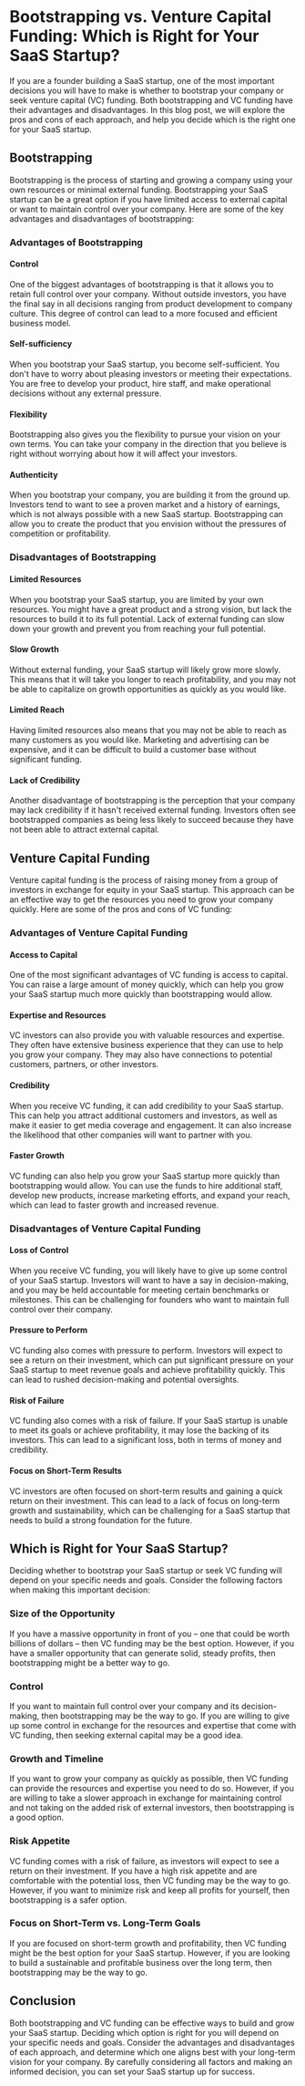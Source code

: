 # Bootstrapping vs. Venture Capital Funding: Which is Right for Your SaaS Startup?

If you are a founder building a SaaS startup, one of the most important decisions you will have to make is whether to bootstrap your company or seek venture capital (VC) funding. Both bootstrapping and VC funding have their advantages and disadvantages. In this blog post, we will explore the pros and cons of each approach, and help you decide which is the right one for your SaaS startup.

## Bootstrapping

Bootstrapping is the process of starting and growing a company using your own resources or minimal external funding. Bootstrapping your SaaS startup can be a great option if you have limited access to external capital or want to maintain control over your company. Here are some of the key advantages and disadvantages of bootstrapping:

### Advantages of Bootstrapping

#### Control

One of the biggest advantages of bootstrapping is that it allows you to retain full control over your company. Without outside investors, you have the final say in all decisions ranging from product development to company culture. This degree of control can lead to a more focused and efficient business model.

#### Self-sufficiency

When you bootstrap your SaaS startup, you become self-sufficient. You don't have to worry about pleasing investors or meeting their expectations. You are free to develop your product, hire staff, and make operational decisions without any external pressure.

#### Flexibility

Bootstrapping also gives you the flexibility to pursue your vision on your own terms. You can take your company in the direction that you believe is right without worrying about how it will affect your investors.

#### Authenticity

When you bootstrap your company, you are building it from the ground up. Investors tend to want to see a proven market and a history of earnings, which is not always possible with a new SaaS startup. Bootstrapping can allow you to create the product that you envision without the pressures of competition or profitability.

### Disadvantages of Bootstrapping

#### Limited Resources

When you bootstrap your SaaS startup, you are limited by your own resources. You might have a great product and a strong vision, but lack the resources to build it to its full potential. Lack of external funding can slow down your growth and prevent you from reaching your full potential.

#### Slow Growth

Without external funding, your SaaS startup will likely grow more slowly. This means that it will take you longer to reach profitability, and you may not be able to capitalize on growth opportunities as quickly as you would like.

#### Limited Reach

Having limited resources also means that you may not be able to reach as many customers as you would like. Marketing and advertising can be expensive, and it can be difficult to build a customer base without significant funding.

#### Lack of Credibility

Another disadvantage of bootstrapping is the perception that your company may lack credibility if it hasn't received external funding. Investors often see bootstrapped companies as being less likely to succeed because they have not been able to attract external capital.

## Venture Capital Funding

Venture capital funding is the process of raising money from a group of investors in exchange for equity in your SaaS startup. This approach can be an effective way to get the resources you need to grow your company quickly. Here are some of the pros and cons of VC funding:

### Advantages of Venture Capital Funding

#### Access to Capital

One of the most significant advantages of VC funding is access to capital. You can raise a large amount of money quickly, which can help you grow your SaaS startup much more quickly than bootstrapping would allow.

#### Expertise and Resources

VC investors can also provide you with valuable resources and expertise. They often have extensive business experience that they can use to help you grow your company. They may also have connections to potential customers, partners, or other investors.

#### Credibility

When you receive VC funding, it can add credibility to your SaaS startup. This can help you attract additional customers and investors, as well as make it easier to get media coverage and engagement. It can also increase the likelihood that other companies will want to partner with you.

#### Faster Growth

VC funding can also help you grow your SaaS startup more quickly than bootstrapping would allow. You can use the funds to hire additional staff, develop new products, increase marketing efforts, and expand your reach, which can lead to faster growth and increased revenue.

### Disadvantages of Venture Capital Funding

#### Loss of Control

When you receive VC funding, you will likely have to give up some control of your SaaS startup. Investors will want to have a say in decision-making, and you may be held accountable for meeting certain benchmarks or milestones. This can be challenging for founders who want to maintain full control over their company.

#### Pressure to Perform

VC funding also comes with pressure to perform. Investors will expect to see a return on their investment, which can put significant pressure on your SaaS startup to meet revenue goals and achieve profitability quickly. This can lead to rushed decision-making and potential oversights.

#### Risk of Failure

VC funding also comes with a risk of failure. If your SaaS startup is unable to meet its goals or achieve profitability, it may lose the backing of its investors. This can lead to a significant loss, both in terms of money and credibility.

#### Focus on Short-Term Results

VC investors are often focused on short-term results and gaining a quick return on their investment. This can lead to a lack of focus on long-term growth and sustainability, which can be challenging for a SaaS startup that needs to build a strong foundation for the future.

## Which is Right for Your SaaS Startup?

Deciding whether to bootstrap your SaaS startup or seek VC funding will depend on your specific needs and goals. Consider the following factors when making this important decision:

### Size of the Opportunity

If you have a massive opportunity in front of you – one that could be worth billions of dollars – then VC funding may be the best option. However, if you have a smaller opportunity that can generate solid, steady profits, then bootstrapping might be a better way to go.

### Control

If you want to maintain full control over your company and its decision-making, then bootstrapping may be the way to go. If you are willing to give up some control in exchange for the resources and expertise that come with VC funding, then seeking external capital may be a good idea.

### Growth and Timeline

If you want to grow your company as quickly as possible, then VC funding can provide the resources and expertise you need to do so. However, if you are willing to take a slower approach in exchange for maintaining control and not taking on the added risk of external investors, then bootstrapping is a good option.

### Risk Appetite

VC funding comes with a risk of failure, as investors will expect to see a return on their investment. If you have a high risk appetite and are comfortable with the potential loss, then VC funding may be the way to go. However, if you want to minimize risk and keep all profits for yourself, then bootstrapping is a safer option.

### Focus on Short-Term vs. Long-Term Goals

If you are focused on short-term growth and profitability, then VC funding might be the best option for your SaaS startup. However, if you are looking to build a sustainable and profitable business over the long term, then bootstrapping may be the way to go.

## Conclusion

Both bootstrapping and VC funding can be effective ways to build and grow your SaaS startup. Deciding which option is right for you will depend on your specific needs and goals. Consider the advantages and disadvantages of each approach, and determine which one aligns best with your long-term vision for your company. By carefully considering all factors and making an informed decision, you can set your SaaS startup up for success.